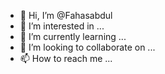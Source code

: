 - 👋 Hi, I’m @Fahasabdul
- 👀 I’m interested in ...
- 🌱 I’m currently learning ...
- 💞️ I’m looking to collaborate on ...
- 📫 How to reach me ...

<!---
Fahasabdul/Fahasabdul is a ✨ special ✨ repository because its `README.md` (this file) appears on your GitHub profile.
You can click the Preview link to take a look at your changes.
--->
